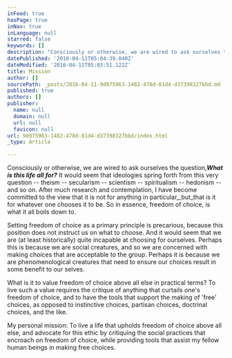 ```yaml
---
inFeed: true
hasPage: true
inNav: true
inLanguage: null
starred: false
keywords: []
description: "Consciously or otherwise, we are wired to ask ourselves the question,What is this life all for?\_It would seem that ideologies spring forth from this very question – theism – secularism – scientism – spiritualism – hedonism – and so on. After much research and contemplation, I have become committed to the view that it is not for anything in particular,butthat is it for whatever one chooses it to be. So in essence, freedom of choice, is what it all boils down to."
datePublished: '2016-04-11T05:04:39.040Z'
dateModified: '2016-04-11T05:03:51.122Z'
title: Mission
author: []
sourcePath: _posts/2016-04-11-9d975963-1482-478d-81d4-d37398327bbd.md
published: true
authors: []
publisher:
  name: null
  domain: null
  url: null
  favicon: null
url: 9d975963-1482-478d-81d4-d37398327bbd/index.html
_type: Article

---
```

Consciously or otherwise, we are wired to ask ourselves the question,**_What is this life all for?_** It would seem that ideologies spring forth from this very question -- theism -- secularism -- scientism -- spiritualism -- hedonism -- and so on. After much research and contemplation, I have become committed to the view that it is not for anything in particular,_but_that is it for whatever one chooses it to be. So in essence, freedom of choice, is what it all boils down to.

Setting freedom of choice as a primary principle is precarious, because this position does not instruct us on what to choose. And it would seem that we are (at least historically) quite incapable at choosing for ourselves. Perhaps this is because we are social creatures, and so we are concerned with making choices that are acceptable to the group. Perhaps it is because we are phenomenological creatures that need to ensure our choices result in some benefit to our selves.

What is it to value freedom of choice above all else in practical terms? To live such a value requires the critique of anything that curtails one's freedom of choice, and to have the tools that support the making of 'free' choices, as opposed to instinctive choices, partisan choices, doctrinal choices, and the like.

My personal mission: To live a life that upholds freedom of choice above all else, and advocate for this ethic by critiquing the social practices that encroach on freedom of choice, while providing tools that assist my fellow human beings in making free choices.
